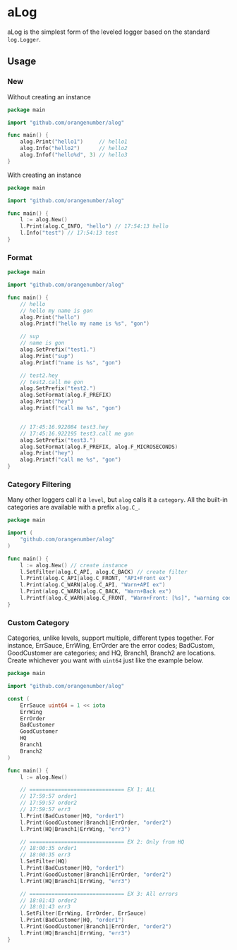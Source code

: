 # aLog

aLog is the simplest form of the leveled logger based on the standard `log.Logger`.


## Usage

### New

Without creating an instance

```go
package main

import "github.com/orangenumber/alog"

func main() {
	alog.Print("hello1")     // hello1
	alog.Info("hello2")      // hello2
	alog.Infof("hello%d", 3) // hello3
}
```

With creating an instance

```go
package main

import "github.com/orangenumber/alog"

func main() {
	l := alog.New()
	l.Print(alog.C_INFO, "hello") // 17:54:13 hello
	l.Info("test") // 17:54:13 test
}
```

### Format 

```go
package main

import "github.com/orangenumber/alog"

func main() {
	// hello
	// hello my name is gon
	alog.Print("hello")
	alog.Printf("hello my name is %s", "gon")

	// sup
	// name is gon
	alog.SetPrefix("test1.")
	alog.Print("sup")
	alog.Printf("name is %s", "gon")

	// test2.hey
	// test2.call me gon
	alog.SetPrefix("test2.")
	alog.SetFormat(alog.F_PREFIX)
	alog.Print("hey")
	alog.Printf("call me %s", "gon")


	// 17:45:16.922084 test3.hey
	// 17:45:16.922195 test3.call me gon
	alog.SetPrefix("test3.")
	alog.SetFormat(alog.F_PREFIX, alog.F_MICROSECONDS)
	alog.Print("hey")
	alog.Printf("call me %s", "gon")
}
```


### Category Filtering

Many other loggers call it a `level`, but `alog` calls it a `category`. All the built-in categories are available
with a prefix `alog.C_`.  

```go
package main

import (
	"github.com/orangenumber/alog"
)

func main() {
	l := alog.New() // create instance
	l.SetFilter(alog.C_API, alog.C_BACK) // create filter
	l.Print(alog.C_API|alog.C_FRONT, "API+Front ex")
	l.Print(alog.C_WARN|alog.C_API, "Warn+API ex")
	l.Print(alog.C_WARN|alog.C_BACK, "Warn+Back ex")
	l.Printf(alog.C_WARN|alog.C_FRONT, "Warn+Front: [%s]", "warning code 123")
}
```

### Custom Category

Categories, unlike levels, support multiple, different types together. For instance, 
ErrSauce, ErrWing, ErrOrder are the 
error codes; BadCustom, GoodCustomer are categories; and 
HQ, Branch1, Branch2 are locations.
Create whichever you want with `uint64` just like the example below.

```go
package main

import "github.com/orangenumber/alog"

const (
	ErrSauce uint64 = 1 << iota
	ErrWing
	ErrOrder
	BadCustomer
	GoodCustomer
	HQ
	Branch1
	Branch2
)

func main() {
	l := alog.New()

	// ============================== EX 1: ALL
	// 17:59:57 order1
	// 17:59:57 order2
	// 17:59:57 err3
	l.Print(BadCustomer|HQ, "order1")
	l.Print(GoodCustomer|Branch1|ErrOrder, "order2")
	l.Print(HQ|Branch1|ErrWing, "err3")

	// ============================== EX 2: Only from HQ
	// 18:00:35 order1
	// 18:00:35 err3
	l.SetFilter(HQ)
	l.Print(BadCustomer|HQ, "order1")
	l.Print(GoodCustomer|Branch1|ErrOrder, "order2")
	l.Print(HQ|Branch1|ErrWing, "err3")

	// ============================== EX 3: All errors
	// 18:01:43 order2
	// 18:01:43 err3
	l.SetFilter(ErrWing, ErrOrder, ErrSauce) 
	l.Print(BadCustomer|HQ, "order1")
	l.Print(GoodCustomer|Branch1|ErrOrder, "order2")
	l.Print(HQ|Branch1|ErrWing, "err3")
}
```

